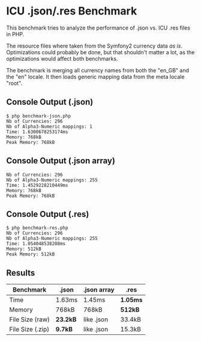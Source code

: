 ICU .json/.res Benchmark
========================

This benchmark tries to analyze the performance of .json vs. ICU .res files in PHP.

The resource files where taken from the Symfony2 currency data *as is*. Optimizations
could probably be done, but that shouldn't matter a lot, as the optimizations
would affect both benchmarks.

The benchmark is merging all currency names from both the "en_GB" and the "en" locale.
It then loads generic mapping data from the meta locale "root".

Console Output (.json)
----------------------

```
$ php benchmark-json.php 
Nb of Currencies: 296
Nb of Alpha3-Numeric mappings: 1
Time: 1.6300678253174ms
Memory: 768kB
Peak Memory: 768kB
```

Console Output (.json array)
----------------------------

```
Nb of Currencies: 296
Nb of Alpha3-Numeric mappings: 255
Time: 1.4529228210449ms
Memory: 768kB
Peak Memory: 768kB
```

Console Output (.res)
----------------------

```
$ php benchmark-res.php 
Nb of Currencies: 296
Nb of Alpha3-Numeric mappings: 255
Time: 1.054048538208ms
Memory: 512kB
Peak Memory: 512kB
```

Results
-------

Benchmark        | .json      | .json array | .res
---------------- | ---------- | ----------- | -------
Time             | 1.63ms     | 1.45ms      | **1.05ms**
Memory           | 768kB      | 768kB       | **512kB**
File Size (raw)  | **23.2kB** | like .json  | 33.4kB
File Size (.zip) | **9.7kB**  | like .json  | 15.3kB
